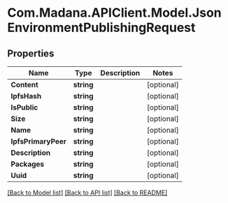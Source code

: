 
# Com.Madana.APIClient.Model.JsonEnvironmentPublishingRequest

## Properties

Name | Type | Description | Notes
------------ | ------------- | ------------- | -------------
**Content** | **string** |  | [optional] 
**IpfsHash** | **string** |  | [optional] 
**IsPublic** | **string** |  | [optional] 
**Size** | **string** |  | [optional] 
**Name** | **string** |  | [optional] 
**IpfsPrimaryPeer** | **string** |  | [optional] 
**Description** | **string** |  | [optional] 
**Packages** | **string** |  | [optional] 
**Uuid** | **string** |  | [optional] 

[[Back to Model list]](../README.md#documentation-for-models)
[[Back to API list]](../README.md#documentation-for-api-endpoints)
[[Back to README]](../README.md)

